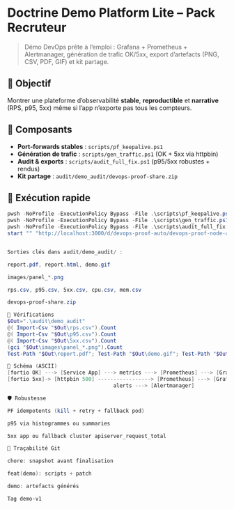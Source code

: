 # Doctrine Demo Platform Lite – Pack Recruteur

> Démo DevOps prête à l’emploi : Grafana + Prometheus + Alertmanager, génération de trafic OK/5xx, export d’artefacts (PNG, CSV, PDF, GIF) et kit partage.

## 🎯 Objectif
Montrer une plateforme d’observabilité **stable**, **reproductible** et **narrative** (RPS, p95, 5xx) même si l’app n’exporte pas tous les compteurs.

## 🧩 Composants
- **Port-forwards stables** : `scripts/pf_keepalive.ps1`
- **Génération de trafic** : `scripts/gen_traffic.ps1` (OK + 5xx via httpbin)
- **Audit & exports** : `scripts/audit_full_fix.ps1` (p95/5xx robustes + rendus)
- **Kit partage** : `audit/demo_audit/devops-proof-share.zip`

## 🔁 Exécution rapide

```powershell
pwsh -NoProfile -ExecutionPolicy Bypass -File .\scripts\pf_keepalive.ps1
pwsh -NoProfile -ExecutionPolicy Bypass -File .\scripts\gen_traffic.ps1
pwsh -NoProfile -ExecutionPolicy Bypass -File .\scripts\audit_full_fix.ps1
start "" "http://localhost:3000/d/devops-proof-auto/devops-proof-node-api-auto?orgId=1&from=now-8h&to=now&tz=Europe%2FParis"


Sorties clés dans audit/demo_audit/ :

report.pdf, report.html, demo.gif

images/panel_*.png

rps.csv, p95.csv, 5xx.csv, cpu.csv, mem.csv

devops-proof-share.zip

🧪 Vérifications
$Out=".\audit\demo_audit"
@( Import-Csv "$Out\rps.csv").Count
@( Import-Csv "$Out\p95.csv").Count
@( Import-Csv "$Out\5xx.csv").Count
(gci "$Out\images\panel_*.png").Count
Test-Path "$Out\report.pdf"; Test-Path "$Out\demo.gif"; Test-Path "$Out\devops-proof.zip"

🧱 Schéma (ASCII)
[fortio OK] ---> [Service App] ---> metrics ---> [Prometheus] ---> [Grafana Dash]
[fortio 5xx]-> [httpbin 500] -----------------> [Prometheus] ---> [Grafana Dash]
                                  alerts ---> [Alertmanager]

🛡️ Robustesse

PF idempotents (kill + retry + fallback pod)

p95 via histogrammes ou summaries

5xx app ou fallback cluster apiserver_request_total

🧭 Traçabilité Git

chore: snapshot avant finalisation

feat(demo): scripts + patch

demo: artefacts générés

Tag demo-v1
```
